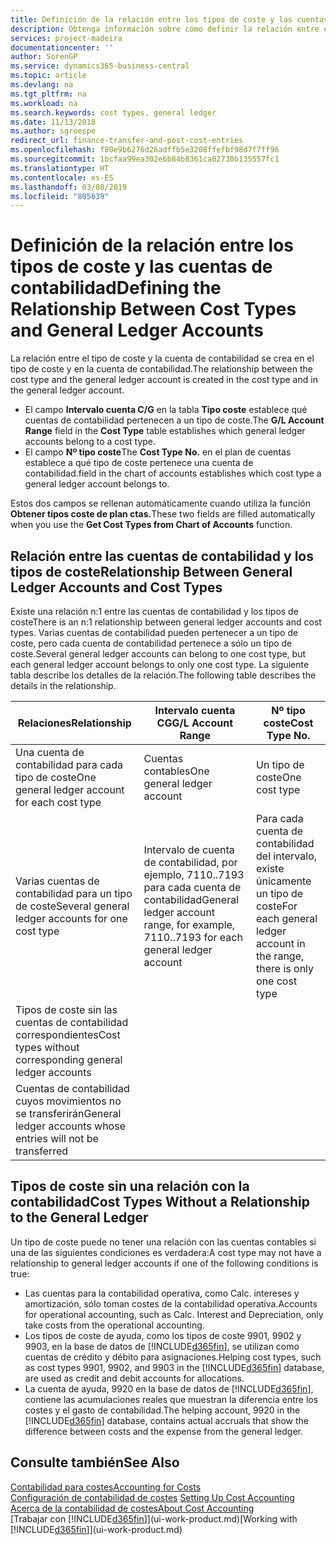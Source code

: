 ```yaml
---
title: Definición de la relación entre los tipos de coste y las cuentas de contabilidad | Documentos de Microsoft
description: Obtenga información sobre cómo definir la relación entre el tipo de coste y la cuenta de contabilidad.
services: project-madeira
documentationcenter: ''
author: SorenGP
ms.service: dynamics365-business-central
ms.topic: article
ms.devlang: na
ms.tgt_pltfrm: na
ms.workload: na
ms.search.keywords: cost types, general ledger
ms.date: 11/13/2018
ms.author: sgroespe
redirect_url: finance-transfer-and-post-cost-entries
ms.openlocfilehash: f80e9b6276d26adffb5e3208ffefbf98d7f7ff96
ms.sourcegitcommit: 1bcfaa99ea302e6b84b8361ca02730b135557fc1
ms.translationtype: HT
ms.contentlocale: es-ES
ms.lasthandoff: 03/08/2019
ms.locfileid: "805639"
---
```

# <a name="defining-the-relationship-between-cost-types-and-general-ledger-accounts"></a><span data-ttu-id="2074c-103">Definición de la relación entre los tipos de coste y las cuentas de contabilidad</span><span class="sxs-lookup"><span data-stu-id="2074c-103">Defining the Relationship Between Cost Types and General Ledger Accounts</span></span>
<span data-ttu-id="2074c-104">La relación entre el tipo de coste y la cuenta de contabilidad se crea en el tipo de coste y en la cuenta de contabilidad.</span><span class="sxs-lookup"><span data-stu-id="2074c-104">The relationship between the cost type and the general ledger account is created in the cost type and in the general ledger account.</span></span>  

* <span data-ttu-id="2074c-105">El campo **Intervalo cuenta C/G** en la tabla **Tipo coste** establece qué cuentas de contabilidad pertenecen a un tipo de coste.</span><span class="sxs-lookup"><span data-stu-id="2074c-105">The **G/L Account Range** field in the **Cost Type** table establishes which general ledger accounts belong to a cost type.</span></span>  
* <span data-ttu-id="2074c-106">El campo **Nº tipo coste**</span><span class="sxs-lookup"><span data-stu-id="2074c-106">The **Cost Type No.**</span></span> <span data-ttu-id="2074c-107">en el plan de cuentas establece a qué tipo de coste pertenece una cuenta de contabilidad.</span><span class="sxs-lookup"><span data-stu-id="2074c-107">field in the chart of accounts establishes which cost type a general ledger account belongs to.</span></span>  

<span data-ttu-id="2074c-108">Estos dos campos se rellenan automáticamente cuando utiliza la función **Obtener tipos coste de plan ctas.**</span><span class="sxs-lookup"><span data-stu-id="2074c-108">These two fields are filled automatically when you use the **Get Cost Types from Chart of Accounts** function.</span></span>  

## <a name="relationship-between-general-ledger-accounts-and-cost-types"></a><span data-ttu-id="2074c-109">Relación entre las cuentas de contabilidad y los tipos de coste</span><span class="sxs-lookup"><span data-stu-id="2074c-109">Relationship Between General Ledger Accounts and Cost Types</span></span>  
<span data-ttu-id="2074c-110">Existe una relación n:1 entre las cuentas de contabilidad y los tipos de coste</span><span class="sxs-lookup"><span data-stu-id="2074c-110">There is an n:1 relationship between general ledger accounts and cost types.</span></span> <span data-ttu-id="2074c-111">Varias cuentas de contabilidad pueden pertenecer a un tipo de coste, pero cada cuenta de contabilidad pertenece a sólo un tipo de coste.</span><span class="sxs-lookup"><span data-stu-id="2074c-111">Several general ledger accounts can belong to one cost type, but each general ledger account belongs to only one cost type.</span></span> <span data-ttu-id="2074c-112">La siguiente tabla describe los detalles de la relación.</span><span class="sxs-lookup"><span data-stu-id="2074c-112">The following table describes the details in the relationship.</span></span>  

|<span data-ttu-id="2074c-113">Relaciones</span><span class="sxs-lookup"><span data-stu-id="2074c-113">Relationship</span></span>|<span data-ttu-id="2074c-114">**Intervalo cuenta CG**</span><span class="sxs-lookup"><span data-stu-id="2074c-114">**G/L Account Range**</span></span>|<span data-ttu-id="2074c-115">**Nº tipo coste**</span><span class="sxs-lookup"><span data-stu-id="2074c-115">**Cost Type No.**</span></span>|  
|------------------|------------------------------------------------|-------------------------------------------|  
|<span data-ttu-id="2074c-116">Una cuenta de contabilidad para cada tipo de coste</span><span class="sxs-lookup"><span data-stu-id="2074c-116">One general ledger account for each cost type</span></span>|<span data-ttu-id="2074c-117">Cuentas contables</span><span class="sxs-lookup"><span data-stu-id="2074c-117">One general ledger account</span></span>|<span data-ttu-id="2074c-118">Un tipo de coste</span><span class="sxs-lookup"><span data-stu-id="2074c-118">One cost type</span></span>|  
|<span data-ttu-id="2074c-119">Varias cuentas de contabilidad para un tipo de coste</span><span class="sxs-lookup"><span data-stu-id="2074c-119">Several general ledger accounts for one cost type</span></span>|<span data-ttu-id="2074c-120">Intervalo de cuenta de contabilidad, por ejemplo, 7110..7193 para cada cuenta de contabilidad</span><span class="sxs-lookup"><span data-stu-id="2074c-120">General ledger account range, for example, 7110..7193 for each general ledger account</span></span>|<span data-ttu-id="2074c-121">Para cada cuenta de contabilidad del intervalo, existe únicamente un tipo de coste</span><span class="sxs-lookup"><span data-stu-id="2074c-121">For each general ledger account in the range, there is only one cost type</span></span>|  
|<span data-ttu-id="2074c-122">Tipos de coste sin las cuentas de contabilidad correspondientes</span><span class="sxs-lookup"><span data-stu-id="2074c-122">Cost types without corresponding general ledger accounts</span></span>|<Empty>||  
|<span data-ttu-id="2074c-123">Cuentas de contabilidad cuyos movimientos no se transferirán</span><span class="sxs-lookup"><span data-stu-id="2074c-123">General ledger accounts whose entries will not be transferred</span></span>||<Empty>|  

## <a name="cost-types-without-a-relationship-to-the-general-ledger"></a><span data-ttu-id="2074c-124">Tipos de coste sin una relación con la contabilidad</span><span class="sxs-lookup"><span data-stu-id="2074c-124">Cost Types Without a Relationship to the General Ledger</span></span>  
<span data-ttu-id="2074c-125">Un tipo de coste puede no tener una relación con las cuentas contables si una de las siguientes condiciones es verdadera:</span><span class="sxs-lookup"><span data-stu-id="2074c-125">A cost type may not have a relationship to general ledger accounts if one of the following conditions is true:</span></span>  

* <span data-ttu-id="2074c-126">Las cuentas para la contabilidad operativa, como Calc. intereses y amortización, sólo toman costes de la contabilidad operativa.</span><span class="sxs-lookup"><span data-stu-id="2074c-126">Accounts for operational accounting, such as Calc. Interest and Depreciation, only take costs from the operational accounting.</span></span>  
* <span data-ttu-id="2074c-127">Los tipos de coste de ayuda, como los tipos de coste 9901, 9902 y 9903, en la base de datos de [!INCLUDE[d365fin](includes/d365fin_md.md)], se utilizan como cuentas de crédito y débito para asignaciones.</span><span class="sxs-lookup"><span data-stu-id="2074c-127">Helping cost types, such as cost types 9901, 9902, and 9903 in the [!INCLUDE[d365fin](includes/d365fin_md.md)] database, are used as credit and debit accounts for allocations.</span></span>  
* <span data-ttu-id="2074c-128">La cuenta de ayuda, 9920 en la base de datos de [!INCLUDE[d365fin](includes/d365fin_md.md)], contiene las acumulaciones reales que muestran la diferencia entre los costes y el gasto de contabilidad.</span><span class="sxs-lookup"><span data-stu-id="2074c-128">The helping account, 9920 in the [!INCLUDE[d365fin](includes/d365fin_md.md)] database, contains actual accruals that show the difference between costs and the expense from the general ledger.</span></span>  

## <a name="see-also"></a><span data-ttu-id="2074c-129">Consulte también</span><span class="sxs-lookup"><span data-stu-id="2074c-129">See Also</span></span>  
[<span data-ttu-id="2074c-130">Contabilidad para costes</span><span class="sxs-lookup"><span data-stu-id="2074c-130">Accounting for Costs</span></span>](finance-manage-cost-accounting.md)  
<span data-ttu-id="2074c-131">[Configuración de contabilidad de costes](finance-set-up-cost-accounting.md) </span><span class="sxs-lookup"><span data-stu-id="2074c-131">[Setting Up Cost Accounting](finance-set-up-cost-accounting.md) </span></span>  
[<span data-ttu-id="2074c-132">Acerca de la contabilidad de costes</span><span class="sxs-lookup"><span data-stu-id="2074c-132">About Cost Accounting</span></span>](finance-about-cost-accounting.md)  
<span data-ttu-id="2074c-133">[Trabajar con [!INCLUDE[d365fin](includes/d365fin_md.md)]](ui-work-product.md)</span><span class="sxs-lookup"><span data-stu-id="2074c-133">[Working with [!INCLUDE[d365fin](includes/d365fin_md.md)]](ui-work-product.md)</span></span>

